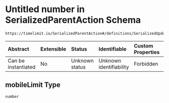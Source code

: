 # Untitled number in SerializedParentAction Schema

```txt
https://timelimit.io/SerializedParentAction#/definitions/SerializedUpdateCategoryBatteryLimitAction/properties/mobileLimit
```

| Abstract            | Extensible | Status         | Identifiable            | Custom Properties | Additional Properties | Access Restrictions | Defined In                                                                                        |
| :------------------ | :--------- | :------------- | :---------------------- | :---------------- | :-------------------- | :------------------ | :------------------------------------------------------------------------------------------------ |
| Can be instantiated | No         | Unknown status | Unknown identifiability | Forbidden         | Allowed               | none                | [SerializedParentAction.schema.json\*](SerializedParentAction.schema.json "open original schema") |

## mobileLimit Type

`number`
